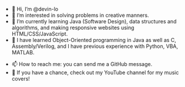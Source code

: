 - 👋 Hi, I’m @devin-lo
- 👀 I’m interested in solving problems in creative manners.
- 🌱 I’m currently learning Java (Software Design), data structures and algorithms, and making responsive websites using HTML/CSS/JavaScript.
- 🧠 I have learned Object-Oriented programming in Java as well as C, Assembly/Verilog, and I have previous experience with Python, VBA, MATLAB.
<!--- - 💞️ I’m looking to collaborate on ... -->
- 📫 How to reach me: you can send me a GitHub message.
- 🎸 If you have a chance, check out my YouTube channel for my music covers!

<!---
devin-lo/devin-lo is a ✨ special ✨ repository because its `README.md` (this file) appears on your GitHub profile.
You can click the Preview link to take a look at your changes.
--->
